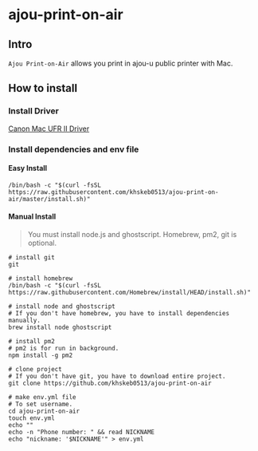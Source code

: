 # ajou-print-on-air

## Intro

`Ajou Print-on-Air` allows you print in ajou-u public printer with Mac.

## How to install

### Install Driver

[Canon Mac UFR II Driver](https://asia.canon/en/support/0101135101?model=3327C006)

### Install dependencies and env file

#### Easy Install

~~~
/bin/bash -c "$(curl -fsSL https://raw.githubusercontent.com/khskeb0513/ajou-print-on-air/master/install.sh)"
~~~

#### Manual Install

> You must install node.js and ghostscript.
> Homebrew, pm2, git is optional.

~~~
# install git
git

# install homebrew
/bin/bash -c "$(curl -fsSL https://raw.githubusercontent.com/Homebrew/install/HEAD/install.sh)"

# install node and ghostscript
# If you don't have homebrew, you have to install dependencies manually.
brew install node ghostscript

# install pm2
# pm2 is for run in background.
npm install -g pm2

# clone project
# If you don't have git, you have to download entire project.
git clone https://github.com/khskeb0513/ajou-print-on-air

# make env.yml file
# To set username.
cd ajou-print-on-air
touch env.yml
echo ""
echo -n "Phone number: " && read NICKNAME
echo "nickname: '$NICKNAME'" > env.yml
